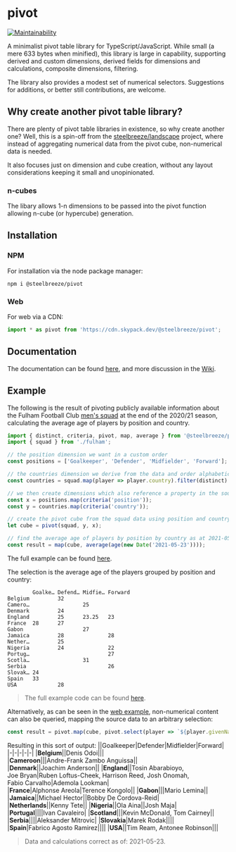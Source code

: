 # pivot
[![Maintainability](https://api.codeclimate.com/v1/badges/c8ed29d6e2fa0bc0d582/maintainability)](https://codeclimate.com/github/steelbreeze/pivot/maintainability)

A minimalist pivot table library for TypeScript/JavaScript. While small (a mere 633 bytes when minified), this library is large in capability, supporting derived and custom dimensions, derived fields for dimensions and calculations, composite dimensions, filtering.

The library also provides a modest set of numerical selectors. Suggestions for additions, or better still contributions, are welcome.

## Why create another pivot table library?
There are plenty of pivot table libraries in existence, so why create another one? Well, this is a spin-off from the [steelbreeze/landscape](https://github.com/steelbreeze/landscape) project, where instead of aggregating numerical data from the pivot cube, non-numerical data is needed.

It also focuses just on dimension and cube creation, without any layout considerations keeping it small and unopinionated.
### n-cubes
The libary allows 1-n dimensions to be passed into the pivot function allowing n-cube (or hypercube) generation.

## Installation
### NPM
For installation via the node package manager:
```
npm i @steelbreeze/pivot
```
### Web
For web via a CDN:
```javascript
import * as pivot from 'https://cdn.skypack.dev/@steelbreeze/pivot';
```

## Documentation
The documentation can be found [here](http://steelbreeze.net/pivot/api/v4), and more discussion in the [Wiki](https://github.com/steelbreeze/pivot/wiki).

## Example
The following is the result of pivoting publicly available information about the Fulham Football Club [men's squad](https://web.archive.org/web/20210516151437/https://www.fulhamfc.com/teams) at the end of the 2020/21 season, calculating the average age of players by position and country.
```typescript
import { distinct, criteria, pivot, map, average } from '@steelbreeze/pivot';
import { squad } from './fulham';

// the position dimension we want in a custom order
const positions = ['Goalkeeper', 'Defender', 'Midfielder', 'Forward'];

// the countries dimension we derive from the data and order alphabetically
const countries = squad.map(player => player.country).filter(distinct).sort();

// we then create dimensions which also reference a property in the source data 
const x = positions.map(criteria('position'));
const y = countries.map(criteria('country'));

// create the pivot cube from the squad data using position and country for x and y axes
let cube = pivot(squad, y, x);

// find the average age of players by position by country as at 2021-05-23
const result = map(cube, average(age(new Date('2021-05-23'))));
```
The full example can be found [here](https://github.com/steelbreeze/pivot/tree/main/src/example).

The selection is the average age of the players grouped by position and country:
```
        Goalke… Defend… Midfie… Forward
Belgium         32
Camero…                 25
Denmark         24
England         25      23.25   23
France  28      27
Gabon                   27
Jamaica         28              28
Nether…         25
Nigeria         24              22
Portug…                         27
Scotla…                 31
Serbia                          26
Slovak… 24
Spain   33
USA             28
```
> The full example code can be found [here](src/example/index.ts).

Alternatively, as can be seen in the [web example](https://steelbreeze.net/pivot), non-numerical content can also be queried, mapping the source data to an arbitrary selection:
```JavaScript
const result = pivot.map(cube, pivot.select(player => `${player.givenName} ${player.familyName}`));
```
 Resulting in this sort of output:
||Goalkeeper|Defender|Midfielder|Forward|
|-|-|-|-|-|
|**Belgium**||Denis&nbsp;Odoi|||			
|**Cameroon**|||Andre-Frank&nbsp;Zambo&nbsp;Anguissa||
|**Denmark**||Joachim&nbsp;Anderson||
|**England**||Tosin&nbsp;Abarabioyo, Joe&nbsp;Bryan|Ruben&nbsp;Loftus-Cheek, Harrison&nbsp;Reed, Josh&nbsp;Onomah, Fabio&nbsp;Carvalho|Ademola&nbsp;Lookman|
|**France**|Alphonse&nbsp;Areola|Terence&nbsp;Kongolo||
|**Gabon**|||Mario&nbsp;Lemina||
|**Jamaica**||Michael&nbsp;Hector||Bobby&nbsp;De&nbsp;Cordova-Reid|
|**Netherlands**||Kenny&nbsp;Tete||
|**Nigeria**||Ola Aina||Josh&nbsp;Maja|
|**Portugal**||||Ivan&nbsp;Cavaleiro|
|**Scotland**|||Kevin&nbsp;McDonald, Tom&nbsp;Cairney||
|**Serbia**||||Aleksander&nbsp;Mitrovic|
|**Slovakia**|Marek&nbsp;Rodak||||
|**Spain**|Fabrico&nbsp;Agosto&nbsp;Ramirez||||
|**USA**||Tim&nbsp;Ream, Antonee&nbsp;Robinson|||

> Data and calculations correct as of: 2021-05-23.

